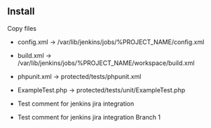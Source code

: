 ## Install ##
Copy files

* config.xml -> /var/lib/jenkins/jobs/%PROJECT_NAME/config.xml
* build.xml -> /var/lib/jenkins/jobs/%PROJECT_NAME/workspace/build.xml
* phpunit.xml -> protected/tests/phpunit.xml
* ExampleTest.php -> protected/tests/unit/ExampleTest.php
* Test comment for jenkins jira integration

* Test comment for jenkins jira integration Branch 1
